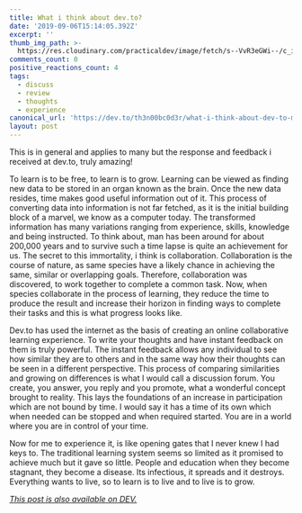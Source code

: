 ```yaml
---
title: What i think about dev.to?
date: '2019-09-06T15:14:05.392Z'
excerpt: ''
thumb_img_path: >-
  https://res.cloudinary.com/practicaldev/image/fetch/s--VvR3eGWi--/c_imagga_scale,f_auto,fl_progressive,h_420,q_auto,w_1000/https://res.cloudinary.com/practicaldev/image/fetch/s--coKpBaEG--/c_imagga_scale%2Cf_auto%2Cfl_progressive%2Ch_420%2Cq_auto%2Cw_1000/https://thepracticaldev.s3.amazonaws.com/i/hcemlibiv0w9xvoxi7o4.jpg
comments_count: 0
positive_reactions_count: 4
tags:
  - discuss
  - review
  - thoughts
  - experience
canonical_url: 'https://dev.to/th3n00bc0d3r/what-i-think-about-dev-to-mob'
layout: post
---
```

This is in general and applies to many but the response and feedback i received at dev.to, truly amazing!

To learn is to be free, to learn is to grow. Learning can be viewed as finding new data to be stored in an organ known as the brain. Once the new data resides, time makes good useful information out of it. This process of converting data into information is not far fetched, as it is the initial building block of a marvel, we know as a computer today. The transformed information has many variations ranging from experience, skills, knowledge and being instructed. To think about, man has been around for about 200,000 years and to survive such a time lapse is quite an achievement for us. The secret to this immortality, i think is collaboration. Collaboration is the course of nature, as same species have a likely chance in achieving the same, similar or overlapping  goals. Therefore, collaboration was discovered, to work together to complete a common task. Now, when species collaborate in the process of learning, they reduce the time to produce the result and increase their horizon in finding ways to complete their tasks and this is what progress looks like.

Dev.to has used the internet as the basis of creating an online collaborative learning experience. To write your thoughts and have instant feedback on them is truly powerful. The instant feedback allows any individual to see how similar they are to others and in the same way how their thoughts can be seen in a different perspective. This process of comparing similarities and growing on differences is what I would call a discussion forum. You create, you answer, you reply and you promote, what a wonderful concept brought to reality. This lays the foundations of an increase in participation which are not bound by time. I would say it has a time of its own which when needed can be stopped and when required started. You are in a world where you are in control of your time. 

Now for me to experience it, is like opening gates that I never knew I had keys to. The traditional learning system seems so limited as it promised to achieve much but it gave so little. People and education when they become stagnant, they become a disease. Its infectious, it spreads and it destroys. Everything wants to live, so to learn is to live and to live is to grow. 

*[This post is also available on DEV.](https://dev.to/th3n00bc0d3r/what-i-think-about-dev-to-mob)*


<script>
const parent = document.getElementsByTagName('head')[0];
const script = document.createElement('script');
script.type = 'text/javascript';
script.src = 'https://cdnjs.cloudflare.com/ajax/libs/iframe-resizer/4.1.1/iframeResizer.min.js';
script.charset = 'utf-8';
script.onload = function() {
    window.iFrameResize({}, '.liquidTag');
};
parent.appendChild(script);
</script>    

